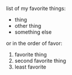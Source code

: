 list of my favorite things:
- thing
- other thing
- something else

or in the order of favor:
1. favorite thing
2. second favorite thing
3. least favorite
